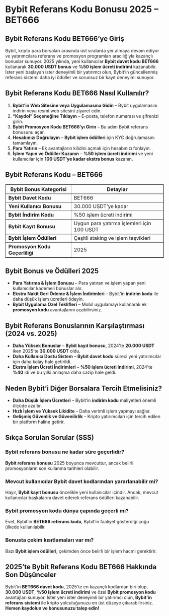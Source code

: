 <h1>Bybit Referans Kodu Bonusu 2025 – BET666</h1>
<h2>Bybit Referans Kodu BET666’ye Giriş</h2>
<p>Bybit, kripto para borsaları arasında üst sıralarda yer almaya devam ediyor ve yatırımcılara referans ve promosyon programları aracılığıyla kazançlı bonuslar sunuyor. 2025 yılında, yeni kullanıcılar <strong>Bybit davet kodu BET666</strong> kullanarak <strong>30.000 USDT bonus</strong> ve <strong>%50 işlem ücreti indirimi</strong> kazanabilir. İster yeni başlayan ister deneyimli bir yatırımcı olun, Bybit’in güncellenmiş referans sistemi daha iyi ödüller ve sorunsuz bir kayıt deneyimi sunuyor.</p>

<h2>Bybit Referans Kodu BET666 Nasıl Kullanılır?</h2>
<ol>
    <li><strong>Bybit’in Web Sitesine veya Uygulamasına Gidin</strong> – Bybit uygulamasını indirin veya resmi web sitesini ziyaret edin.</li>
    <li><strong>“Kaydol” Seçeneğine Tıklayın</strong> – E-posta, telefon numarası ve şifrenizi girin.</li>
    <li><strong>Bybit Promosyon Kodu BET666’yı Girin</strong> – Bu adım Bybit referans bonusunu açar.</li>
    <li><strong>Hesabınızı Doğrulayın</strong> – <strong>Bybit işlem ödülleri</strong> için KYC doğrulamasını tamamlayın.</li>
    <li><strong>Para Yatırın</strong> – Ek avantajların kilidini açmak için hesabınızı fonlayın.</li>
    <li><strong>İşlem Yapın ve Ödüller Kazanın</strong> – <strong>%50 işlem ücreti indirimi</strong> ve yeni kullanıcılar için <strong>100 USDT’ye kadar ekstra bonus</strong> kazanın.</li>
</ol>

<h2>Bybit Referans Kodu – BET666</h2>
<table border="1">
    <tr>
        <th>Bybit Bonus Kategorisi</th>
        <th>Detaylar</th>
    </tr>
    <tr>
        <td><strong>Bybit Davet Kodu</strong></td>
        <td>BET666</td>
    </tr>
    <tr>
        <td><strong>Yeni Kullanıcı Bonusu</strong></td>
        <td>30.000 USDT’ye kadar</td>
    </tr>
    <tr>
        <td><strong>Bybit İndirim Kodu</strong></td>
        <td>%50 işlem ücreti indirimi</td>
    </tr>
    <tr>
        <td><strong>Bybit Kayıt Bonusu</strong></td>
        <td>Uygun para yatırma işlemleri için 100 USDT</td>
    </tr>
    <tr>
        <td><strong>Bybit İşlem Ödülleri</strong></td>
        <td>Çeşitli staking ve işlem teşvikleri</td>
    </tr>
    <tr>
        <td><strong>Promosyon Kodu Geçerliliği</strong></td>
        <td>2025</td>
    </tr>
</table>

<h2>Bybit Bonus ve Ödülleri 2025</h2>
<ul>
    <li><strong>Para Yatırma & İşlem Bonusu</strong> – Para yatıran ve işlem yapan yeni kullanıcılar kademeli bonuslar alır.</li>
    <li><strong>Ekstra Nakit Geri Ödeme & İşlem İndirimleri</strong> – Bybit’in <strong>indirim kodu</strong> ile daha düşük işlem ücretleri ödeyin.</li>
    <li><strong>Bybit Uygulama Özel Teklifleri</strong> – Mobil uygulamayı kullanarak ek <strong>promosyon kodu</strong> avantajlarını açabilirsiniz.</li>
</ul>

<h2>Bybit Referans Bonuslarının Karşılaştırması (2024 vs. 2025)</h2>
<ul>
    <li><strong>Daha Yüksek Bonuslar</strong> – <strong>Bybit kayıt bonusu</strong>, 2024’te <strong>20.000 USDT</strong> iken 2025’te <strong>30.000 USDT</strong> oldu.</li>
    <li><strong>Daha Kullanıcı Dostu Sistem</strong> – <strong>Bybit davet kodu</strong> süreci yeni yatırımcılar için daha kolay hale getirildi.</li>
    <li><strong>Ekstra İşlem Ücreti İndirimleri</strong> – <strong>%50 işlem ücreti indirimi</strong>, 2024’te <strong>%40</strong> idi ve bu yılki anlaşma daha cazip hale geldi.</li>
</ul>

<h2>Neden Bybit’i Diğer Borsalara Tercih Etmelisiniz?</h2>
<ul>
    <li><strong>Daha Düşük İşlem Ücretleri</strong> – Bybit’in <strong>indirim kodu</strong> maliyetleri önemli ölçüde azaltır.</li>
    <li><strong>Hızlı İşlem ve Yüksek Likidite</strong> – Daha verimli işlem yapmayı sağlar.</li>
    <li><strong>Gelişmiş Güvenlik ve Güvenilirlik</strong> – Kripto yatırımcıları için tercih edilen bir platform haline getirir.</li>
</ul>

<h2>Sıkça Sorulan Sorular (SSS)</h2>
<h3>Bybit referans bonusu ne kadar süre geçerlidir?</h3>
<p><strong>Bybit referans bonusu</strong> 2025 boyunca mevcuttur, ancak belirli promosyonların son kullanma tarihleri olabilir.</p>

<h3>Mevcut kullanıcılar Bybit davet kodlarından yararlanabilir mi?</h3>
<p>Hayır, <strong>Bybit kayıt bonusu</strong> öncelikle yeni kullanıcılar içindir. Ancak, mevcut kullanıcılar başkalarını davet ederek referans ödülleri kazanabilir.</p>

<h3>Bybit promosyon kodu dünya çapında geçerli mi?</h3>
<p>Evet, Bybit’in <strong>BET666 referans kodu</strong>, Bybit’in faaliyet gösterdiği çoğu ülkede kullanılabilir.</p>

<h3>Bonusta çekim kısıtlamaları var mı?</h3>
<p>Bazı <strong>Bybit işlem ödülleri</strong>, çekimden önce belirli bir işlem hacmi gerektirir.</p>

<h2>2025’te Bybit Referans Kodu BET666 Hakkında Son Düşünceler</h2>
<p>Bybit’in <strong>BET666 davet kodu</strong>, 2025’te en kazançlı kodlardan biri olup, <strong>30.000 USDT</strong>, <strong>%50 işlem ücreti indirimi</strong> ve özel <strong>Bybit promosyon kodu</strong> avantajları sunuyor. İster yeni ister deneyimli bir yatırımcı olun, <strong>Bybit’in referans sistemi</strong> ile kripto yolculuğunuzu en üst düzeye çıkarabilirsiniz. <strong>Hemen kaydolun ve bonusunuzu talep edin!</strong></p>
